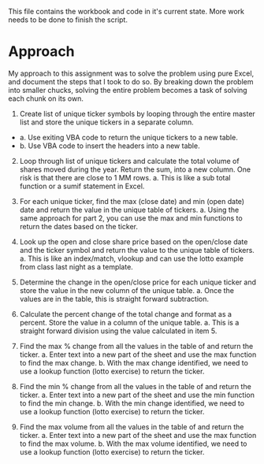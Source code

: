 This file contains the workbook and code in it's current state.  More work needs to be done to finish the script.

# Approach

My approach to this assignment was to solve the problem using pure Excel, and document the steps that I took to do so.  By breaking down the problem into smaller chucks, solving the entire problem becomes a task of solving each chunk on its own.

1.	Create list of unique ticker symbols by looping through the entire master list and store the unique tickers in a separate column.
- a.	Use exiting VBA code to return the unique tickers to a new table. 
- b.	Use VBA code to insert the headers into a new table. 

2.	Loop through list of unique tickers and calculate the total volume of shares moved during the year.  Return the sum, into a new column. One risk is that there are close to 1 MM rows. 
a.	This is like a sub total function or a sumif statement in Excel. 

3.	For each unique ticker, find the max (close date) and min (open date) date and return the value in the unique table of tickers.
a.	Using the same approach for part 2, you can use the max and min functions to return the dates based on the ticker.  

4.	Look up the open and close share price based on the open/close date and the ticker symbol and return the value to the unique table of tickers.
a.	This is like an index/match, vlookup and can use the lotto example from class last night as a template.  

5.	Determine the change in the open/close price for each unique ticker and store the value in the new column of the unique table.
a.	Once the values are in the table, this is straight forward subtraction. 

6.	Calculate the percent change of the total change and format as a percent.  Store the value in a column of the unique table. 
a.	This is a straight forward division using the value calculated in item 5. 

7.	Find the max % change from all the values in the table of and return the ticker.
a.	Enter text into a new part of the sheet and use the max function to find the max change.
b.	With the max change identified, we need to use a lookup function (lotto exercise) to return the ticker. 

8.	Find the min % change from all the values in the table of and return the ticker.
a.	Enter text into a new part of the sheet and use the min function to find the min change.
b.	With the min change identified, we need to use a lookup function (lotto exercise) to return the ticker. 

9.	Find the max volume from all the values in the table of and return the ticker.
a.	Enter text into a new part of the sheet and use the max function to find the max volume.
b.	With the max volume identified, we need to use a lookup function (lotto exercise) to return the ticker.

